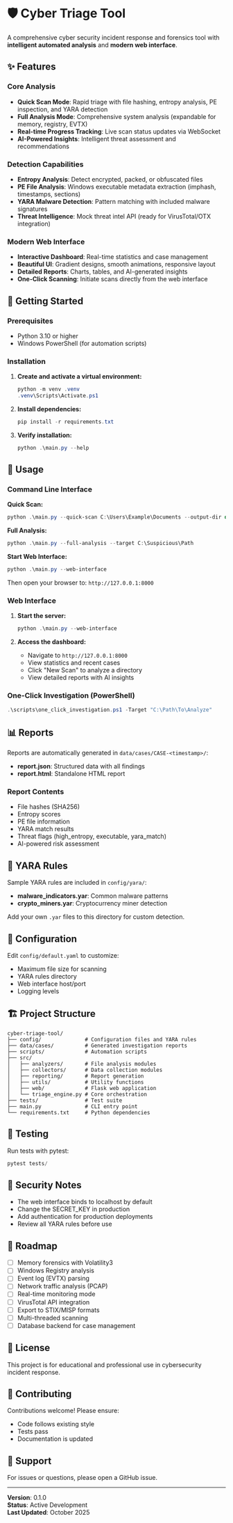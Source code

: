 # 🛡️ Cyber Triage Tool

A comprehensive cyber security incident response and forensics tool with **intelligent automated analysis** and **modern web interface**.

## ✨ Features

### Core Analysis
- **Quick Scan Mode**: Rapid triage with file hashing, entropy analysis, PE inspection, and YARA detection
- **Full Analysis Mode**: Comprehensive system analysis (expandable for memory, registry, EVTX)
- **Real-time Progress Tracking**: Live scan status updates via WebSocket
- **AI-Powered Insights**: Intelligent threat assessment and recommendations

### Detection Capabilities
- **Entropy Analysis**: Detect encrypted, packed, or obfuscated files
- **PE File Analysis**: Windows executable metadata extraction (imphash, timestamps, sections)
- **YARA Malware Detection**: Pattern matching with included malware signatures
- **Threat Intelligence**: Mock threat intel API (ready for VirusTotal/OTX integration)

### Modern Web Interface
- **Interactive Dashboard**: Real-time statistics and case management
- **Beautiful UI**: Gradient designs, smooth animations, responsive layout
- **Detailed Reports**: Charts, tables, and AI-generated insights
- **One-Click Scanning**: Initiate scans directly from the web interface

## 🚀 Getting Started

### Prerequisites
- Python 3.10 or higher
- Windows PowerShell (for automation scripts)

### Installation

1. **Create and activate a virtual environment:**
   ```powershell
   python -m venv .venv
   .venv\Scripts\Activate.ps1
   ```

2. **Install dependencies:**
   ```powershell
   pip install -r requirements.txt
   ```

3. **Verify installation:**
   ```powershell
   python .\main.py --help
   ```

## 📖 Usage

### Command Line Interface

**Quick Scan:**
```powershell
python .\main.py --quick-scan C:\Users\Example\Documents --output-dir data\cases
```

**Full Analysis:**
```powershell
python .\main.py --full-analysis --target C:\Suspicious\Path
```

**Start Web Interface:**
```powershell
python .\main.py --web-interface
```

Then open your browser to: `http://127.0.0.1:8000`

### Web Interface

1. **Start the server:**
   ```powershell
   python .\main.py --web-interface
   ```

2. **Access the dashboard:**
   - Navigate to `http://127.0.0.1:8000`
   - View statistics and recent cases
   - Click "New Scan" to analyze a directory
   - View detailed reports with AI insights

### One-Click Investigation (PowerShell)
```powershell
.\scripts\one_click_investigation.ps1 -Target "C:\Path\To\Analyze"
```

## 📊 Reports

Reports are automatically generated in `data/cases/CASE-<timestamp>/`:
- **report.json**: Structured data with all findings
- **report.html**: Standalone HTML report

### Report Contents
- File hashes (SHA256)
- Entropy scores
- PE file information
- YARA match results
- Threat flags (high_entropy, executable, yara_match)
- AI-powered risk assessment

## 🎯 YARA Rules

Sample YARA rules are included in `config/yara/`:
- **malware_indicators.yar**: Common malware patterns
- **crypto_miners.yar**: Cryptocurrency miner detection

Add your own `.yar` files to this directory for custom detection.

## 🔧 Configuration

Edit `config/default.yaml` to customize:
- Maximum file size for scanning
- YARA rules directory
- Web interface host/port
- Logging levels

## 🏗️ Project Structure

```
cyber-triage-tool/
├── config/              # Configuration files and YARA rules
├── data/cases/          # Generated investigation reports
├── scripts/             # Automation scripts
├── src/
│   ├── analyzers/       # File analysis modules
│   ├── collectors/      # Data collection modules
│   ├── reporting/       # Report generation
│   ├── utils/           # Utility functions
│   ├── web/             # Flask web application
│   └── triage_engine.py # Core orchestration
├── tests/               # Test suite
├── main.py              # CLI entry point
└── requirements.txt     # Python dependencies
```

## 🧪 Testing

Run tests with pytest:
```powershell
pytest tests/
```

## 🔐 Security Notes

- The web interface binds to localhost by default
- Change the SECRET_KEY in production
- Add authentication for production deployments
- Review all YARA rules before use

## 🚧 Roadmap

- [ ] Memory forensics with Volatility3
- [ ] Windows Registry analysis
- [ ] Event log (EVTX) parsing
- [ ] Network traffic analysis (PCAP)
- [ ] Real-time monitoring mode
- [ ] VirusTotal API integration
- [ ] Export to STIX/MISP formats
- [ ] Multi-threaded scanning
- [ ] Database backend for case management

## 📝 License

This project is for educational and professional use in cybersecurity incident response.

## 🤝 Contributing

Contributions welcome! Please ensure:
- Code follows existing style
- Tests pass
- Documentation is updated

## 📧 Support

For issues or questions, please open a GitHub issue.

---

**Version**: 0.1.0  
**Status**: Active Development  
**Last Updated**: October 2025


